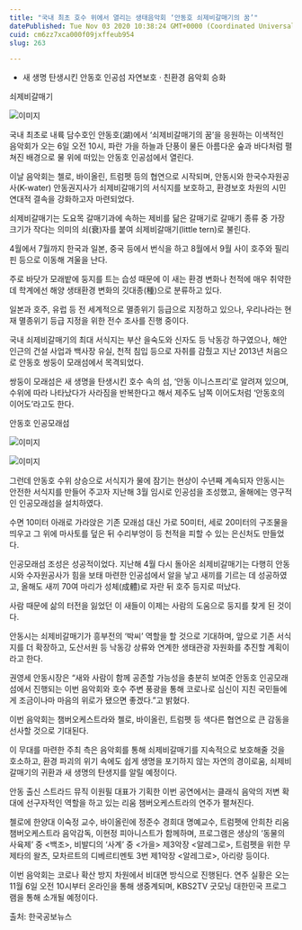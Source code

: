 ```yaml
---
title: "국내 최초 호수 위에서 열리는 생태음악회 ‘안동호 쇠제비갈매기의 꿈’"
datePublished: Tue Nov 03 2020 10:38:24 GMT+0000 (Coordinated Universal Time)
cuid: cm6zz7xca000f09jxffeub954
slug: 263

---
```



- 새 생명 탄생시킨 안동호 인공섬 자연보호 · 친환경 음악회 승화

쇠제비갈매기

![이미지](https://cdn.hashnode.com/res/hashnode/image/upload/v1739247770044/5e5dbd12-be7d-4650-80a6-030bf37cb7a6.jpeg)

국내 최초로 내륙 담수호인 안동호(湖)에서 ‘쇠제비갈매기의 꿈’을 응원하는 이색적인 음악회가 오는 6일 오전 10시, 파란 가을 하늘과 단풍이 물든 아름다운 숲과 바다처럼 펼쳐진 배경으로 물 위에 떠있는 안동호 인공섬에서 열린다.

이날 음악회는 첼로, 바이올린, 트럼펫 등의 협연으로 시작되며, 안동시와 한국수자원공사(K-water) 안동권지사가 쇠제비갈매기의 서식지를 보호하고, 환경보호 차원의 시민 연대적 결속을 강화하고자 마련되었다.

쇠제비갈매기는 도요목 갈매기과에 속하는 제비를 닮은 갈매기로 갈매기 종류 중 가장 크기가 작다는 의미의 쇠(衰)자를 붙여 쇠제비갈매기(little tern)로 불린다.

4월에서 7월까지 한국과 일본, 중국 등에서 번식을 하고 8월에서 9월 사이 호주와 필리핀 등으로 이동해 겨울을 난다.

주로 바닷가 모래밭에 둥지를 트는 습성 때문에 이 새는 환경 변화나 천적에 매우 취약한데 학계에선 해양 생태환경 변화의 깃대종(種)으로 분류하고 있다.

일본과 호주, 유럽 등 전 세계적으로 멸종위기 등급으로 지정하고 있으나, 우리나라는 현재 멸종위기 등급 지정을 위한 전수 조사를 진행 중이다.

국내 쇠제비갈매기의 최대 서식지는 부산 을숙도와 신자도 등 낙동강 하구였으나, 해안 인근의 건설 사업과 백사장 유실, 천적 침입 등으로 자취를 감췄고 지난 2013년 처음으로 안동호 쌍둥이 모래섬에서 목격되었다.

쌍둥이 모래섬은 새 생명을 탄생시킨 호수 속의 섬, ‘안동 이니스프리’로 알려져 있으며, 수위에 따라 나타났다가 사라짐을 반복한다고 해서 제주도 남쪽 이어도처럼 ‘안동호의 이어도’라고도 한다.

안동호 인공모래섬

![이미지](https://cdn.hashnode.com/res/hashnode/image/upload/v1739247773493/60cd3eab-a2f1-4505-9244-27e8d7874946.jpeg)

![이미지](https://cdn.hashnode.com/res/hashnode/image/upload/v1739247775291/fbcbcdd3-71fc-4e76-8873-98e9963413d2.jpeg)

그런데 안동호 수위 상승으로 서식지가 물에 잠기는 현상이 수년째 계속되자 안동시는 안전한 서식지를 만들어 주고자 지난해 3월 임시로 인공섬을 조성했고, 올해에는 영구적인 인공모래섬을 설치하였다.

수면 10미터 아래로 가라앉은 기존 모래섬 대신 가로 50미터, 세로 20미터의 구조물을 띄우고 그 위에 마사토를 덮은 뒤 수리부엉이 등 천적을 피할 수 있는 은신처도 만들었다.

인공모래섬 조성은 성공적이었다. 지난해 4월 다시 돌아온 쇠제비갈매기는 다행히 안동시와 수자원공사가 힘을 보태 마련한 인공섬에서 알을 낳고 새끼를 기르는 데 성공하였고, 올해도 새끼 70여 마리가 성체(成體)로 자란 뒤 호주 등지로 떠났다.

사람 때문에 삶의 터전을 잃었던 이 새들이 이제는 사람의 도움으로 둥지를 찾게 된 것이다.

안동시는 쇠제비갈매기가 흥부전의 ‘박씨’ 역할을 할 것으로 기대하며, 앞으로 기존 서식지를 더 확장하고, 도산서원 등 낙동강 상류와 연계한 생태관광 자원화를 추진할 계획이라고 한다.

권영세 안동시장은 “새와 사람이 함께 공존할 가능성을 충분히 보여준 안동호 인공모래섬에서 진행되는 이번 음악회와 호수 주변 풍광을 통해 코로나로 심신이 지친 국민들에게 조금이나마 마음의 위로가 됐으면 좋겠다.”고 밝혔다.

이번 음악회는 챔버오케스트라와 첼로, 바이올린, 트럼펫 등 색다른 협연으로 큰 감동을 선사할 것으로 기대된다.

이 무대를 마련한 주최 측은 음악회를 통해 쇠제비갈매기를 지속적으로 보호해줄 것을 호소하고, 환경 파괴의 위기 속에도 쉽게 생명을 포기하지 않는 자연의 경이로움, 쇠제비갈매기의 귀환과 새 생명의 탄생지를 알릴 예정이다.

안동 출신 스트라드 뮤직 이원필 대표가 기획한 이번 공연에서는 클래식 음악의 저변 확대에 선구자적인 역할을 하고 있는 리움 챔버오케스트라의 연주가 펼쳐진다.

첼로에 한양대 이숙정 교수, 바이올린에 정준수 경희대 명예교수, 트럼펫에 안희찬 리움 챔버오케스트라 음악감독, 이현정 피아니스트가 함께하며, 프로그램은 생상의 ‘동물의 사육제’ 중 <백조>, 비발디의 ‘사계’ 중 <가을> 제3악장 <알레그로>, 트럼펫을 위한 무제타의 왈츠, 모차르트의 디베르티멘토 3번 제1악장 <알레그로>, 아리랑 등이다.

이번 음악회는 코로나 확산 방지 차원에서 비대면 방식으로 진행된다. 연주 실황은 오는 11월 6일 오전 10시부터 온라인을 통해 생중계되며, KBS2TV 굿모닝 대한민국 프로그램을 통해 소개될 예정이다.

출처: 한국공보뉴스